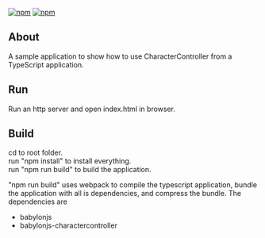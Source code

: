 [![npm](https://img.shields.io/npm/v/babylonjs-charactercontroller.svg)](https://npmjs.org/package/babylonjs-charactercontroller)
[![npm](https://img.shields.io/npm/dm/babylonjs-charactercontroller.svg)](https://npmjs.org/package/babylonjs-charactercontroller)


## About
A sample application to show how to use CharacterController from a TypeScript application.

## Run
Run an http server and open index.html in browser.

## Build
cd to root folder.  
run "npm install" to install everything.  
run "npm run build" to build the application.    
  
"npm run build" uses webpack to compile the typescript application, bundle the application with all is dependencies, and compress the bundle.
The dependencies are
* babylonjs
* babylonjs-charactercontroller

